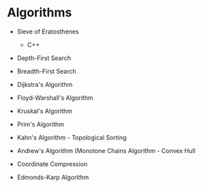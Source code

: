 # Algorithms

- Sieve of Eratosthenes
  - C++

- Depth-First Search

- Breadth-First Search

- Dijkstra's Algorithm

- Floyd-Warshall's Algorithm

- Kruskal's Algorithm

- Prim's Algorithm

- Kahn's Algorithm - Topological Sorting

- Andrew's Algorithm (Monotone Chains Algorithm - Convex Hull

- Coordinate Compression

- Edmonds-Karp Algorithm
